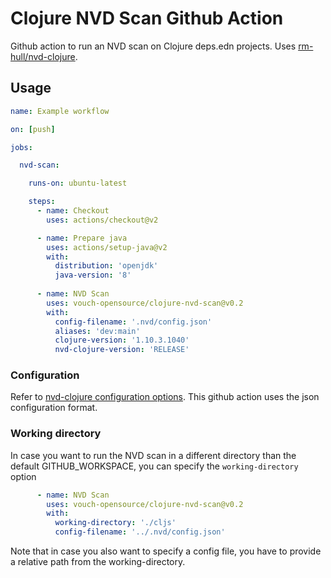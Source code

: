 # Clojure NVD Scan Github Action

Github action to run an NVD scan on Clojure deps.edn projects. Uses [rm-hull/nvd-clojure](https://github.com/rm-hull/nvd-clojure).

## Usage

```yml
name: Example workflow

on: [push]

jobs:

  nvd-scan:

    runs-on: ubuntu-latest

    steps:
      - name: Checkout
        uses: actions/checkout@v2

      - name: Prepare java
        uses: actions/setup-java@v2
        with:
          distribution: 'openjdk'
          java-version: '8'
      
      - name: NVD Scan
        uses: vouch-opensource/clojure-nvd-scan@v0.2
        with:
          config-filename: '.nvd/config.json'
          aliases: 'dev:main'
          clojure-version: '1.10.3.1040'
          nvd-clojure-version: 'RELEASE'
```

### Configuration

Refer to [nvd-clojure configuration options](https://github.com/rm-hull/nvd-clojure#configuration-options). This github action uses the json configuration format.

### Working directory

In case you want to run the NVD scan in a different directory than the default GITHUB_WORKSPACE, you can specify the
`working-directory` option

```yml
      - name: NVD Scan
        uses: vouch-opensource/clojure-nvd-scan@v0.2
        with:
          working-directory: './cljs'
          config-filename: '../.nvd/config.json'
```

Note that in case you also want to specify a config file, you have to provide a relative path from the working-directory.
